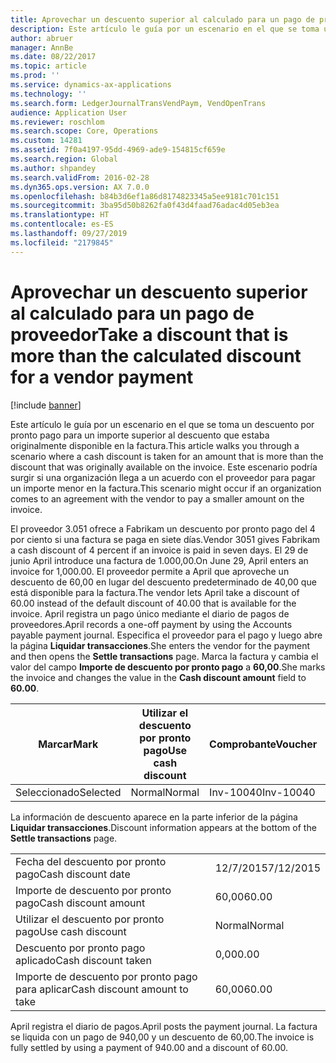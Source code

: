 ```yaml
---
title: Aprovechar un descuento superior al calculado para un pago de proveedor
description: Este artículo le guía por un escenario en el que se toma un descuento por pronto pago para un importe superior al descuento que estaba originalmente disponible en la factura. Este escenario podría surgir si una organización llega a un acuerdo con el proveedor para pagar un importe menor en la factura.
author: abruer
manager: AnnBe
ms.date: 08/22/2017
ms.topic: article
ms.prod: ''
ms.service: dynamics-ax-applications
ms.technology: ''
ms.search.form: LedgerJournalTransVendPaym, VendOpenTrans
audience: Application User
ms.reviewer: roschlom
ms.search.scope: Core, Operations
ms.custom: 14281
ms.assetid: 7f0a4197-95dd-4969-ade9-154815cf659e
ms.search.region: Global
ms.author: shpandey
ms.search.validFrom: 2016-02-28
ms.dyn365.ops.version: AX 7.0.0
ms.openlocfilehash: b84b3d6ef1a86d8174823345a5ee9181c701c151
ms.sourcegitcommit: 3ba95d50b8262fa0f43d4faad76adac4d05eb3ea
ms.translationtype: HT
ms.contentlocale: es-ES
ms.lasthandoff: 09/27/2019
ms.locfileid: "2179845"
---
```

# <a name="take-a-discount-that-is-more-than-the-calculated-discount-for-a-vendor-payment"></a><span data-ttu-id="53187-104">Aprovechar un descuento superior al calculado para un pago de proveedor</span><span class="sxs-lookup"><span data-stu-id="53187-104">Take a discount that is more than the calculated discount for a vendor payment</span></span>

[!include [banner](../includes/banner.md)]

<span data-ttu-id="53187-105">Este artículo le guía por un escenario en el que se toma un descuento por pronto pago para un importe superior al descuento que estaba originalmente disponible en la factura.</span><span class="sxs-lookup"><span data-stu-id="53187-105">This article walks you through a scenario where a cash discount is taken for an amount that is more than the discount that was originally available on the invoice.</span></span> <span data-ttu-id="53187-106">Este escenario podría surgir si una organización llega a un acuerdo con el proveedor para pagar un importe menor en la factura.</span><span class="sxs-lookup"><span data-stu-id="53187-106">This scenario might occur if an organization comes to an agreement with the vendor to pay a smaller amount on the invoice.</span></span> 

<span data-ttu-id="53187-107">El proveedor 3.051 ofrece a Fabrikam un descuento por pronto pago del 4 por ciento si una factura se paga en siete días.</span><span class="sxs-lookup"><span data-stu-id="53187-107">Vendor 3051 gives Fabrikam a cash discount of 4 percent if an invoice is paid in seven days.</span></span> <span data-ttu-id="53187-108">El 29 de junio April introduce una factura de 1.000,00.</span><span class="sxs-lookup"><span data-stu-id="53187-108">On June 29, April enters an invoice for 1,000.00.</span></span> <span data-ttu-id="53187-109">El proveedor permite a April que aproveche un descuento de 60,00 en lugar del descuento predeterminado de 40,00 que está disponible para la factura.</span><span class="sxs-lookup"><span data-stu-id="53187-109">The vendor lets April take a discount of 60.00 instead of the default discount of 40.00 that is available for the invoice.</span></span> <span data-ttu-id="53187-110">April registra un pago único mediante el diario de pagos de proveedores.</span><span class="sxs-lookup"><span data-stu-id="53187-110">April records a one-off payment by using the Accounts payable payment journal.</span></span> <span data-ttu-id="53187-111">Especifica el proveedor para el pago y luego abre la página **Liquidar transacciones**.</span><span class="sxs-lookup"><span data-stu-id="53187-111">She enters the vendor for the payment and then opens the **Settle transactions** page.</span></span> <span data-ttu-id="53187-112">Marca la factura y cambia el valor del campo **Importe de descuento por pronto pago** a **60,00**.</span><span class="sxs-lookup"><span data-stu-id="53187-112">She marks the invoice and changes the value in the **Cash discount amount** field to **60.00**.</span></span>

| <span data-ttu-id="53187-113">Marcar</span><span class="sxs-lookup"><span data-stu-id="53187-113">Mark</span></span>     | <span data-ttu-id="53187-114">Utilizar el descuento por pronto pago</span><span class="sxs-lookup"><span data-stu-id="53187-114">Use cash discount</span></span> | <span data-ttu-id="53187-115">Comprobante</span><span class="sxs-lookup"><span data-stu-id="53187-115">Voucher</span></span>   | <span data-ttu-id="53187-116">Cuenta</span><span class="sxs-lookup"><span data-stu-id="53187-116">Account</span></span> | <span data-ttu-id="53187-117">Fecha</span><span class="sxs-lookup"><span data-stu-id="53187-117">Date</span></span>      | <span data-ttu-id="53187-118">Fecha de vencimiento</span><span class="sxs-lookup"><span data-stu-id="53187-118">Due date</span></span>  | <span data-ttu-id="53187-119">Factura</span><span class="sxs-lookup"><span data-stu-id="53187-119">Invoice</span></span> | <span data-ttu-id="53187-120">Importe en divisa de la transacción</span><span class="sxs-lookup"><span data-stu-id="53187-120">Amount in transaction currency</span></span> | <span data-ttu-id="53187-121">Divisa</span><span class="sxs-lookup"><span data-stu-id="53187-121">Currency</span></span> | <span data-ttu-id="53187-122">Importe para liquidar</span><span class="sxs-lookup"><span data-stu-id="53187-122">Amount to settle</span></span> |
|----------|-------------------|-----------|---------|-----------|-----------|---------|--------------------------------|----------|------------------|
| <span data-ttu-id="53187-123">Seleccionado</span><span class="sxs-lookup"><span data-stu-id="53187-123">Selected</span></span> | <span data-ttu-id="53187-124">Normal</span><span class="sxs-lookup"><span data-stu-id="53187-124">Normal</span></span>            | <span data-ttu-id="53187-125">Inv-10040</span><span class="sxs-lookup"><span data-stu-id="53187-125">Inv-10040</span></span> | <span data-ttu-id="53187-126">3051</span><span class="sxs-lookup"><span data-stu-id="53187-126">3051</span></span>    | <span data-ttu-id="53187-127">29/6/2015</span><span class="sxs-lookup"><span data-stu-id="53187-127">6/29/2015</span></span> | <span data-ttu-id="53187-128">29/7/2015</span><span class="sxs-lookup"><span data-stu-id="53187-128">7/29/2015</span></span> | <span data-ttu-id="53187-129">10040</span><span class="sxs-lookup"><span data-stu-id="53187-129">10040</span></span>   | <span data-ttu-id="53187-130">1.000,00</span><span class="sxs-lookup"><span data-stu-id="53187-130">1,000.00</span></span>                       | <span data-ttu-id="53187-131">USD</span><span class="sxs-lookup"><span data-stu-id="53187-131">USD</span></span>      | <span data-ttu-id="53187-132">940,00</span><span class="sxs-lookup"><span data-stu-id="53187-132">940.00</span></span>           |

<span data-ttu-id="53187-133">La información de descuento aparece en la parte inferior de la página **Liquidar transacciones**.</span><span class="sxs-lookup"><span data-stu-id="53187-133">Discount information appears at the bottom of the **Settle transactions** page.</span></span>

|                              |           |
|------------------------------|-----------|
| <span data-ttu-id="53187-134">Fecha del descuento por pronto pago</span><span class="sxs-lookup"><span data-stu-id="53187-134">Cash discount date</span></span>           | <span data-ttu-id="53187-135">12/7/2015</span><span class="sxs-lookup"><span data-stu-id="53187-135">7/12/2015</span></span> |
| <span data-ttu-id="53187-136">Importe de descuento por pronto pago</span><span class="sxs-lookup"><span data-stu-id="53187-136">Cash discount amount</span></span>         | <span data-ttu-id="53187-137">60,00</span><span class="sxs-lookup"><span data-stu-id="53187-137">60.00</span></span>     |
| <span data-ttu-id="53187-138">Utilizar el descuento por pronto pago</span><span class="sxs-lookup"><span data-stu-id="53187-138">Use cash discount</span></span>            | <span data-ttu-id="53187-139">Normal</span><span class="sxs-lookup"><span data-stu-id="53187-139">Normal</span></span>    |
| <span data-ttu-id="53187-140">Descuento por pronto pago aplicado</span><span class="sxs-lookup"><span data-stu-id="53187-140">Cash discount taken</span></span>          | <span data-ttu-id="53187-141">0,00</span><span class="sxs-lookup"><span data-stu-id="53187-141">0.00</span></span>      |
| <span data-ttu-id="53187-142">Importe de descuento por pronto pago para aplicar</span><span class="sxs-lookup"><span data-stu-id="53187-142">Cash discount amount to take</span></span> | <span data-ttu-id="53187-143">60,00</span><span class="sxs-lookup"><span data-stu-id="53187-143">60.00</span></span>     |

<span data-ttu-id="53187-144">April registra el diario de pagos.</span><span class="sxs-lookup"><span data-stu-id="53187-144">April posts the payment journal.</span></span> <span data-ttu-id="53187-145">La factura se liquida con un pago de 940,00 y un descuento de 60,00.</span><span class="sxs-lookup"><span data-stu-id="53187-145">The invoice is fully settled by using a payment of 940.00 and a discount of 60.00.</span></span>



